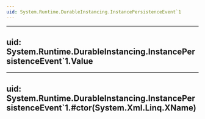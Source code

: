 ```yaml
---
uid: System.Runtime.DurableInstancing.InstancePersistenceEvent`1
---
```


---
uid: System.Runtime.DurableInstancing.InstancePersistenceEvent`1.Value
---

---
uid: System.Runtime.DurableInstancing.InstancePersistenceEvent`1.#ctor(System.Xml.Linq.XName)
---
